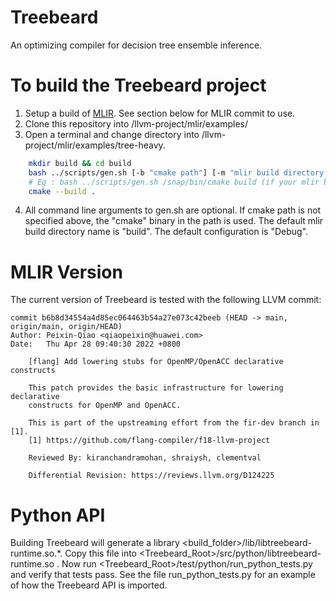 # Treebeard 
An optimizing compiler for decision tree ensemble inference.

# To build the Treebeard project
1. Setup a build of [MLIR](https://mlir.llvm.org/getting_started/). See section below for MLIR commit to use.
2. Clone this repository into <path-to-llvm-repo>/llvm-project/mlir/examples/
3. Open a terminal and change directory into <path-to-llvm-repo>/llvm-project/mlir/examples/tree-heavy.
```bash    
    mkdir build && cd build
    bash ../scripts/gen.sh [-b "cmake path"] [-m "mlir build directory name"][-c "Debug|Release"] 
    # Eg : bash ../scripts/gen.sh /snap/bin/cmake build (if your mlir build is in a directory called "build")
    cmake --build .
```
4. All command line arguments to gen.sh are optional. If cmake path is not specified above, the "cmake" binary in the path is used. The default mlir build directory name is "build". The default configuration is "Debug".

# MLIR Version
The current version of Treebeard is tested with the following LLVM commit:
```
commit b6b8d34554a4d85ec064463b54a27e073c42beeb (HEAD -> main, origin/main, origin/HEAD)
Author: Peixin-Qiao <qiaopeixin@huawei.com>
Date:   Thu Apr 28 09:40:30 2022 +0800

    [flang] Add lowering stubs for OpenMP/OpenACC declarative constructs
    
    This patch provides the basic infrastructure for lowering declarative
    constructs for OpenMP and OpenACC.
    
    This is part of the upstreaming effort from the fir-dev branch in [1].
    [1] https://github.com/flang-compiler/f18-llvm-project
    
    Reviewed By: kiranchandramohan, shraiysh, clementval
    
    Differential Revision: https://reviews.llvm.org/D124225
```

# Python API
Building Treebeard will generate a library <build_folder>/lib/libtreebeard-runtime.so.*. Copy this file into <Treebeard_Root>/src/python/libtreebeard-runtime.so . Now run <Treebeard_Root>/test/python/run_python_tests.py and verify that tests pass. See the file run_python_tests.py for an example of how the Treebeard API is imported.